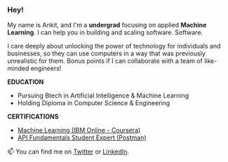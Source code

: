 ### Hey! 

My name is Ankit, and I'm a **undergrad** focusing on applied **Machine Learning**. I can help you in building and scaling software. Software.

I care deeply about unlocking the power of technology for individuals and businesses, so they can use computers in a way that was previously unrealistic for them. Bonus points if I can collaborate with a team of like-minded engineers!


**EDUCATION**

* Pursuing Btech in Artificial Intelligence & Machine Learning 
* Holding Diploma in Computer Science & Engineering
  
**CERTIFICATIONS**

* [Machine Learning (IBM Online - Coursera)]()
* [API Fundamentals Student Expert (Postman)]()



📫  You can find me on [Twitter](https://twitter.com/ankkkyyyy) or [LinkedIn](https://www.linkedin.com/in/ankkkyyyy/).
